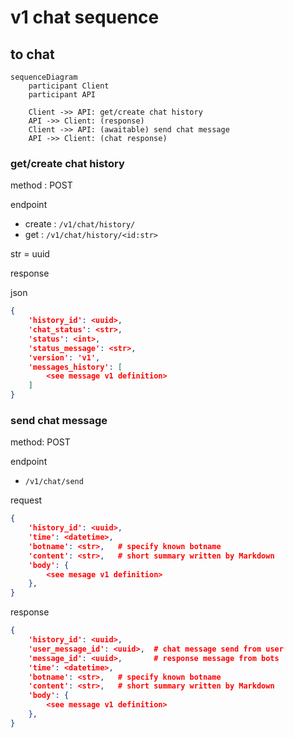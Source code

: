 v1 chat sequence
================

## to chat

```mermaid
sequenceDiagram
    participant Client
    participant API

    Client ->> API: get/create chat history
    API ->> Client: (response)
    Client ->> API: (awaitable) send chat message
    API ->> Client: (chat response)
```

### get/create chat history

method : POST

endpoint

  * create : `/v1/chat/history/`
  * get : `/v1/chat/history/<id:str>`

str = uuid

response

json

```json
{
    'history_id': <uuid>,
    'chat_status': <str>,
    'status': <int>,
    'status_message': <str>,
    'version': 'v1',
    'messages_history': [
        <see message v1 definition>
    ]
}
```

### send chat message

method: POST

endpoint

  * `/v1/chat/send`

request

```json
{
    'history_id': <uuid>,
    'time': <datetime>,
    'botname': <str>,   # specify known botname
    'content': <str>,   # short summary written by Markdown
    'body': {
        <see mesage v1 definition>
    },
}
```

response

```json
{
    'history_id': <uuid>,
    'user_message_id': <uuid>,  # chat message send from user
    'message_id': <uuid>,       # response message from bots
    'time': <datetime>,
    'botname': <str>,   # specify known botname
    'content': <str>,   # short summary written by Markdown
    'body': {
        <see message v1 definition>
    },
}
```

